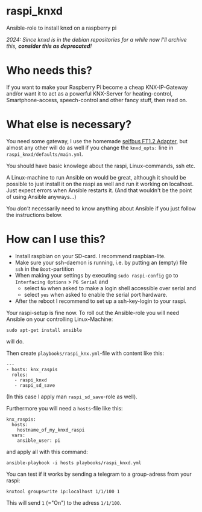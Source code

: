 # raspi_knxd
Ansible-role to install knxd on a raspberry pi

_2024: Since knxd is in the debian repositories for a while now I'll archive this, __consider this as deprecated__!_

# Who needs this?

If you want to make your Raspberry Pi become a cheap KNX-IP-Gateway and/or want it to act as a powerful KNX-Server for heating-control, Smartphone-access, speech-control and other fancy stuff, then read on.

# What else is necessary?

You need some gateway, I use the homemade [selfbus FT1.2 Adapter](http://selfbus.myxwiki.org/xwiki/bin/view/Ger%C3%A4te/Kommunikation/FT12_Raspi), but almost any other will do as well if you change the `knxd_opts:` line in `raspi_knxd/defaults/main.yml`.

You should have basic knowlege about the raspi, Linux-commands, ssh etc.

A Linux-machine to run Ansible on would be great, although it should be possible to just install it on the raspi as well and run it working on localhost. Just expect errors when Ansible restarts it. (And that wouldn't be the point of using Ansible anyways...)

You *don't* necessarily need to know anything about Ansible if you just follow the instructions below.

# How can I use this?

* Install raspbian on your SD-card. I recommend raspbian-lite.
* Make sure your ssh-daemon is running, i.e. by putting an (empty) file `ssh` in the `Boot`-partition
* When making your settings by executing `sudo raspi-config` go to `Interfacing Options` > `P6 Serial` and
  * select `No` when asked to make a login shell accessible over serial and
  * select `yes` when asked to enable the serial port hardware.
* After the reboot I recommend to set up a ssh-key-login to your raspi.

Your raspi-setup is fine now. To roll out the Ansible-role you will need Ansible on your controlling Linux-Machine:

```
sudo apt-get install ansible
```

will do.

Then create `playbooks/raspi_knx.yml`-file with content like this:

```
---
- hosts: knx_raspis
  roles:
   - raspi_knxd
   - raspi_sd_save
```

(In this case I apply man `raspi_sd_save`-role as well).

Furthermore you will need a `hosts`-file like this:

```
knx_raspis:
  hosts:
    hostname_of_my_knxd_raspi
  vars:
    ansible_user: pi
```

and apply all with this command:

```
ansible-playbook -i hosts playbooks/raspi_knxd.yml
```

You can test if it works by sending a telegram to a group-adress from your raspi:

```
knxtool groupswrite ip:localhost 1/1/100 1
```

This will send `1` (="On") to the adress `1/1/100`.
